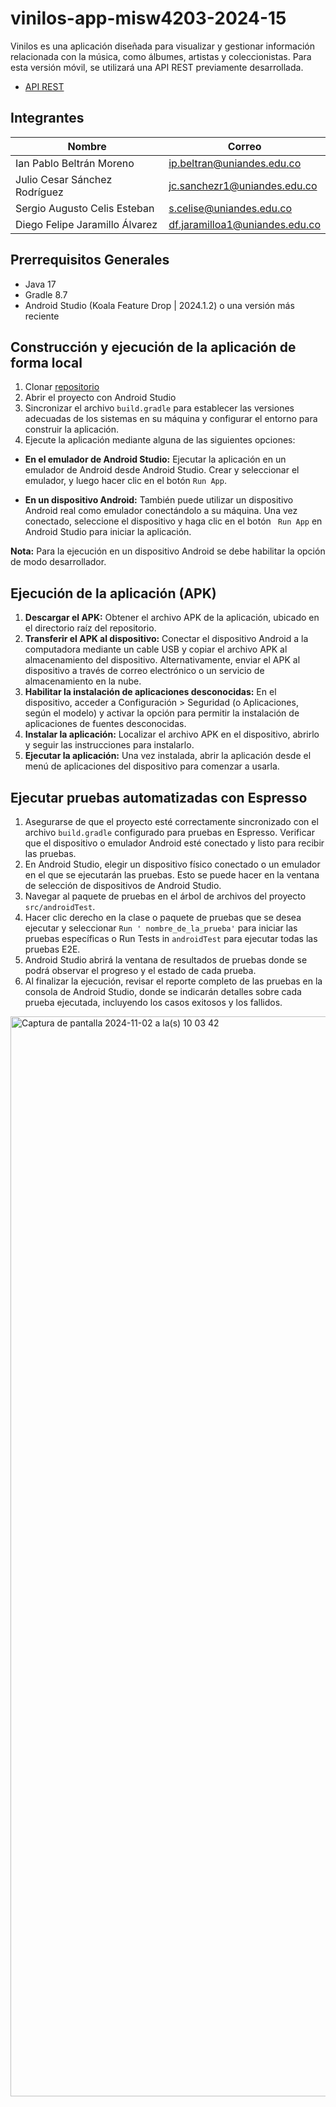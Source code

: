 # vinilos-app-misw4203-2024-15

Vinilos es una aplicación diseñada para visualizar y gestionar información relacionada con la 
música, como álbumes, artistas y coleccionistas. Para esta versión móvil, se utilizará una API REST 
previamente desarrollada.

* [API REST](https://api-backvynils-misw4203-600c0ea84373.herokuapp.com/)

## Integrantes

| Nombre                         | Correo                         |
|--------------------------------|--------------------------------|
| Ian Pablo Beltrán Moreno       | ip.beltran@uniandes.edu.co     |
| Julio Cesar Sánchez Rodríguez  | jc.sanchezr1@uniandes.edu.co   |
| Sergio Augusto Celis Esteban   | s.celise@uniandes.edu.co       |
| Diego Felipe Jaramillo Álvarez | df.jaramilloa1@uniandes.edu.co |

## Prerrequisitos Generales

- Java 17
- Gradle 8.7
- Android Studio (Koala Feature Drop | 2024.1.2) o una versión más reciente

## Construcción y ejecución de la aplicación de forma local

1. Clonar [repositorio](https://github.com/jcsanchezr1/vinilos-app-misw4203-2024-15)
2. Abrir el proyecto con Android Studio
3. Sincronizar el archivo `build.gradle` para establecer las versiones adecuadas de los sistemas en
   su máquina y configurar el entorno para construir la aplicación.
4. Ejecute la aplicación mediante alguna de las siguientes opciones:

- **En el emulador de Android Studio:** Ejecutar la aplicación en un emulador de Android desde
  Android Studio. Crear y seleccionar el emulador, y luego hacer clic en el botón `Run App`.

- **En un dispositivo Android:** También puede utilizar un dispositivo Android real como emulador
  conectándolo a su máquina. Una vez conectado, seleccione el dispositivo y haga clic en el botón `
  Run App` en Android Studio para iniciar la aplicación.

**Nota:** Para la ejecución en un dispositivo Android se debe habilitar la opción de modo desarrollador.

## Ejecución de la aplicación (APK)

1. **Descargar el APK:** Obtener el archivo APK de la aplicación, ubicado en el directorio raíz del
   repositorio.
2. **Transferir el APK al dispositivo:** Conectar el dispositivo Android a la computadora mediante
   un cable USB y copiar el archivo APK al almacenamiento del dispositivo. Alternativamente, enviar 
   el APK al dispositivo a través de correo electrónico o un servicio de almacenamiento en la nube.
3. **Habilitar la instalación de aplicaciones desconocidas:** En el dispositivo, acceder a
   Configuración > Seguridad (o Aplicaciones, según el modelo) y activar la opción para permitir
   la instalación de aplicaciones de fuentes desconocidas.
4. **Instalar la aplicación:** Localizar el archivo APK en el dispositivo, abrirlo y seguir las
   instrucciones para instalarlo.
5. **Ejecutar la aplicación:** Una vez instalada, abrir la aplicación desde el menú de aplicaciones
   del
   dispositivo para comenzar a usarla.

## Ejecutar pruebas automatizadas con Espresso

1. Asegurarse de que el proyecto esté correctamente sincronizado con el archivo `build.gradle`
   configurado para pruebas en Espresso. Verificar que el dispositivo o emulador Android esté
   conectado y listo para recibir las pruebas.
2. En Android Studio, elegir un dispositivo físico conectado o un emulador en el que se ejecutarán
   las pruebas. Esto se puede hacer en la ventana de selección de dispositivos de Android Studio.
3. Navegar al paquete de pruebas en el árbol de archivos del proyecto `src/androidTest`.
4. Hacer clic derecho en la clase o paquete de pruebas que se desea ejecutar y seleccionar `Run '
   nombre_de_la_prueba'` para iniciar las pruebas específicas o Run Tests in `androidTest` para
   ejecutar todas las pruebas E2E.
5. Android Studio abrirá la ventana de resultados de pruebas donde se podrá observar el progreso y
   el estado de cada prueba.
6. Al finalizar la ejecución, revisar el reporte completo de las pruebas en la consola de Android
   Studio, donde se indicarán detalles sobre cada prueba ejecutada, incluyendo los casos exitosos y
   los fallidos.

<img width="1728" alt="Captura de pantalla 2024-11-02 a la(s) 10 03 42" src="https://github.com/user-attachments/assets/16589162-5cd0-4ecc-b2d7-5eaa7d3ad3fe">
